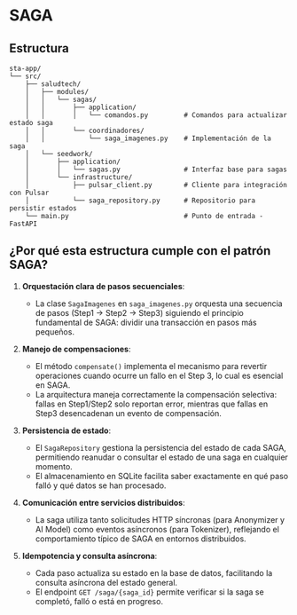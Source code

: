 # SAGA

## Estructura 

```
sta-app/
└── src/
    ├── saludtech/
    │   ├── modules/
    │   │   └── sagas/
    │   │       ├── application/
    │   │       │   └── comandos.py         # Comandos para actualizar estado saga
    │   │       └── coordinadores/
    │   │           └── saga_imagenes.py    # Implementación de la saga
    │   └── seedwork/
    │       ├── application/
    │       │   └── sagas.py                # Interfaz base para sagas
    │       └── infrastructure/
    │           ├── pulsar_client.py        # Cliente para integración con Pulsar
    │           └── saga_repository.py      # Repositorio para persistir estados
    └── main.py                             # Punto de entrada - FastAPI
```

## ¿Por qué esta estructura cumple con el patrón SAGA?

1. **Orquestación clara de pasos secuenciales**:
   - La clase `SagaImagenes` en `saga_imagenes.py` orquesta una secuencia de pasos (Step1 → Step2 → Step3) siguiendo el principio fundamental de SAGA: dividir una transacción en pasos más pequeños.

2. **Manejo de compensaciones**:
   - El método `compensate()` implementa el mecanismo para revertir operaciones cuando ocurre un fallo en el Step 3, lo cual es esencial en SAGA.
   - La arquitectura maneja correctamente la compensación selectiva: fallas en Step1/Step2 solo reportan error, mientras que fallas en Step3 desencadenan un evento de compensación.

3. **Persistencia de estado**:
   - El `SagaRepository` gestiona la persistencia del estado de cada SAGA, permitiendo reanudar o consultar el estado de una saga en cualquier momento.
   - El almacenamiento en SQLite facilita saber exactamente en qué paso falló y qué datos se han procesado.

4. **Comunicación entre servicios distribuidos**:
   - La saga utiliza tanto solicitudes HTTP síncronas (para Anonymizer y AI Model) como eventos asíncronos (para Tokenizer), reflejando el comportamiento típico de SAGA en entornos distribuidos.

5. **Idempotencia y consulta asíncrona**:
   - Cada paso actualiza su estado en la base de datos, facilitando la consulta asíncrona del estado general.
   - El endpoint `GET /saga/{saga_id}` permite verificar si la saga se completó, falló o está en progreso.
